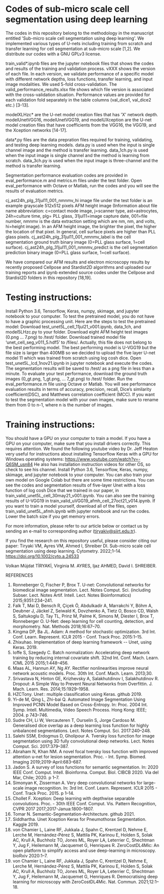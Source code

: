 # Codes of sub-micro scale cell segmentation using deep learning

The codes in this repository belong to the methodology in the manuscript entitled 'Sub-micro scale cell segmentation using deep learning'. We implemented various types of U-nets including training from scratch and transfer learning for cell segmentation at sub-micro scale [1,2]. We distribute our codes with a GNU GPLv3 license. 

train_valid*.ipynb files are the jupyter notebook files that shows the codes and results of the training and validation process. vXXX shows the version of each file. In each version, we validate performance of a specific model with different network depths, loss functions, transfer learning, and input image modalities. We used 5-fold cross-validation. The valid_performance_results.xlsx file shows which file version is associated with the cross-validation situation. Performance values are provided for each validation fold separately in the table columns (val_dice1, val_dice2 etc.) [3-13].

modelXLHzc* are the U-net model creation files that has 'X' network depth. modelUnetVGG16, modelUnetVGG19, and modelUXception are the U-net model creation files that have coefficients from the VGG16, the VGG19, and the Xception networks [14-17].

data*.py files are the data prepration files required for training, validating, and testing deep learning models. data.py is used when the input is single channel image and the method is transfer learning. data_1ch.py is used when the input image is single channel and the method is learning from scratch. data_3ch.py is used when the input image is three-channel and the method is transfer learning.

Segmentation performance evaluation codes are provided in eval_performance.m  and metrics.m files under the test folder. Open eval_performance with Octave or Matlab, run the codes and you will see the results of evaluation metrics.

cj_ast24h_plg_31jul11_001_nmnmv_hi image file under the test folder is an example grayscale 512x512 pixels AFM height image (Information about file name abbreviation: c=contact mode image, j=scanner type, ast=astrocytes, 24h=culture time, plg= PLL glass, 31jul11=image capture date, 001=file number, nmnmv is the data extraction setting which are nm, nm, and volts, hi=height image). In an AFM height image, the brighter the pixel, the higher the location of that pixel. In general, cell surface pixels are higher than PLL glass pixels. cj_ast24h_plg_31jul11_001_nmnmv_label is the cell segmentation ground truth binary image (0=PLL glass surface, 1=cell surface). cj_ast24h_plg_31jul11_001_nmnmv_predict is the cell segmentation prediction binary image (0=PLL glass surface, 1=cell surface).

We have compared our AFM results and electron microscopy results by recently proposed Cellpose and Stardist2D algorithms and uploaded our training reports and ipynb extended source codes under the Cellpose and Stardist2D folders in this repository [18,19].

# Testing instructions:
Install Python 3.6, Tensorflow, Keras, numpy, skimage, and jupyter notebook to your computer. To test the pretrained model, you do not have to have a graphic processing unit.
Here are the steps to test the pretrained model:
Download test_unet5L_cell_11jul21_v001.ipynb, data_1ch, and model5LHzc.py to your folder.
Download eight AFM height test images (0.png … 7.png) to /test/ folder.
Download trained model file ‘unet_cell_seg_v011_5.hdf5’ to /files/. Actually, this file does not belong to the best performing model. The best performing model is U-VGG19 but the file size is larger than 400MB so we decided to upload the five layer U-net model 11 which was trained from scratch using log cosh dice. 
Open test_unet5L_lcd_1nov21.ipynb in jupyter notebook and execute the codes. The segmentation results will be saved to /test/ as a png file in less than a minute. 
To evaluate your test performance, download the ground truth images (0_gt.png, 1_gt.png, … 7_gt.png) to /test/ folder. Run the eval_performance.m file using Octave or Matlab. You will see performance evaluation results in terms of accuracy, precision, recall, Dice’s similarity coefficient(DSC), and Matthews correlation coefficient (MCC).
If you want to test the segmentation model with your own images, make sure to rename them from 0 to n-1, where n is the number of images. 


# Training instructions:
You should have a GPU on your computer to train a model. If you have a GPU on your computer, make sure that you install drivers correctly. This requires attention. We found the following youtube video by Dr. Jeff Heaton very useful for instructions about installing Tensorflow Keras with a GPU for Windows operating systems: https://www.youtube.com/watch?v=-Q6SM_usn84  He also has installation instruction videos for other OS, so check to see his channel. Install Python 3.6, Tensorflow, Keras, numpy, skimage, and jupyter notebook to your computer. You can also train your own model on Google Colab but there are some time restrictions.
You can see the codes and segmentation results of five-layer Unet with a loss function of log cosh Dice that we trained in our paper, in train_valid_unet5L_cell_30may21_v001.ipynb. You can also see the training results of U-VGG19 in train_valid_uVGG19_afmh_cell_27oct21_v014.ipynb.
If you want to train a model yourself, download all of the files, open train_valid_unet5L_afmh.ipynb with jupyter notebook and run the codes. Lower the batch size if you get memory errors.

For more information, please refer to our article below or contact us by sending an e-mail to corresponding author (tiryakiv@siirt.edu.tr).

If you find the research on this repository useful, please consider citing our paper: 
Tiryaki VM, Ayres VM, Ahmed I, Shreiber DI. Sub-micro scale cell segmentation using deep learning. Cytometry. 2022;1–14. https://doi.org/10.1002/cyto.a.24533

Volkan Müjdat TİRYAKİ, Virginia M. AYRES, Ijaz AHMED, David I. SHREIBER.

REFERENCES
1) Ronneberger O, Fischer P, Brox T. U-net: Convolutional networks for biomedical image segmentation. Lect. Notes Comput. Sci. (including Subser. Lect. Notes Artif. Intell. Lect. Notes Bioinformatics) 2015;9351:234–241.
2) Falk T, Mai D, Bensch R, Çiçek Ö, Abdulkadir A, Marrakchi Y, Böhm A, Deubner J, Jäckel Z, Seiwald K, Dovzhenko A, Tietz O, Bosco CD, Walsh S, Saltukoglu D, Tay TL, Prinz M, Palme K, Simons M, Diester I, Brox T, Ronneberger O. U-Net: deep learning for cell counting, detection, and morphometry. Nat. Methods 2018;16:67–70.
3) Kingma DP, Ba JL. Adam: A method for stochastic optimization. 3rd Int. Conf. Learn. Represent. ICLR 2015 - Conf. Track Proc. 2015:1–15.
4) Zhixuhao. Implementation of deep learning framework -- Unet, using Keras. 2019.
5) Ioffe S, Szegedy C. Batch normalization: Accelerating deep network training by reducing internal covariate shift. 32nd Int. Conf. Mach. Learn. ICML 2015 2015;1:448–456.
6) Maas AL, Hannun AY, Ng AY. Rectifier nonlinearities improve neural network acoustic models. Proc. 30th Int. Conf. Mach. Learn. 2013;30.
7) Srivastava N, Hinton GE, Krizhevsky A, Salakhutdinov I, Salakhutdinov R. Dropout: A Simple Way to Prevent Neural Networks from Overfittin. J. Mach. Learn. Res. 2014;15:1929–1958.
8) HZCTony. Unet : multiple classification using Keras. github 2019.
9) Yi-de M, Qing L, Zhi-bai Q. Automated Image Segmentation Using Improved PCNN Model Based on Cross-Entropy. In: Proc. 2004 Int. Symp. Intell. Multimedia, Video Speech Process. Hong Kong: IEEE; 2004. p 743–746.
10) Sudre CH, Li W, Vercauteren T, Ourselin S, Jorge Cardoso M. Generalised dice overlap as a deep learning loss function for highly unbalanced segmentations. Lect. Notes Comput. Sci. 2017:240–248.
11) Salehi SSM, Erdogmus D, Gholipour A. Tversky loss function for image segmentation using 3D fully convolutional deep networks. Lect. Notes Comput. Sci. 2017:379–387.
12) Abraham N, Khan NM. A novel focal tversky loss function with improved attention u-net for lesion segmentation. Proc. - Int. Symp. Biomed. Imaging 2019;2019-April:683–687.
13) Jadon S. A survey of loss functions for semantic segmentation. In: 2020 IEEE Conf. Comput. Intell. Bioinforma. Comput. Biol. CIBCB 2020. Via del Mar, Chile; 2020. p 1–7.
14) Simonyan K, Zisserman A. Very deep convolutional networks for large-scale image recognition. In: 3rd Int. Conf. Learn. Represent. ICLR 2015 - Conf. Track Proc. 2015. p 1–14.
15) Chollet F. Xception: Deep learning with depthwise separable convolutions. Proc. - 30th IEEE Conf. Comput. Vis. Pattern Recognition, CVPR 2017 2017;2017-Janua:1800–1807.
16) Tomar N. Semantic-Segmentation-Architecture. github 2021.
17) Siddhartha. Unet Xception Keras for Pneumothorax Segmentation. Kaggle 2019.
18) von Chamier L, Laine RF, Jukkala J, Spahn C, Krentzel D, Nehme E, Lerche M, Hernández-Pérez S, Mattila PK, Karinou E, Holden S, Solak AC, Krull A, Buchholz TO, Jones ML, Royer LA, Leterrier C, Shechtman Y, Jug F, Heilemann M, Jacquemet G, Henriques R. ZeroCostDL4Mic: An open platform to simplify access and use deep-learning in microscopy. bioRxiv 2020:1–7.
19) von Chamier L, Laine RF, Jukkala J, Spahn C, Krentzel D, Nehme E, Lerche M, Hernández-Pérez S, Mattila PK, Karinou E, Holden S, Solak AC, Krull A, Buchholz TO, Jones ML, Royer LA, Leterrier C, Shechtman Y, Jug F, Heilemann M, Jacquemet G, Henriques R. Democratising deep learning for microscopy with ZeroCostDL4Mic. Nat. Commun. 2021;12:1–18.
